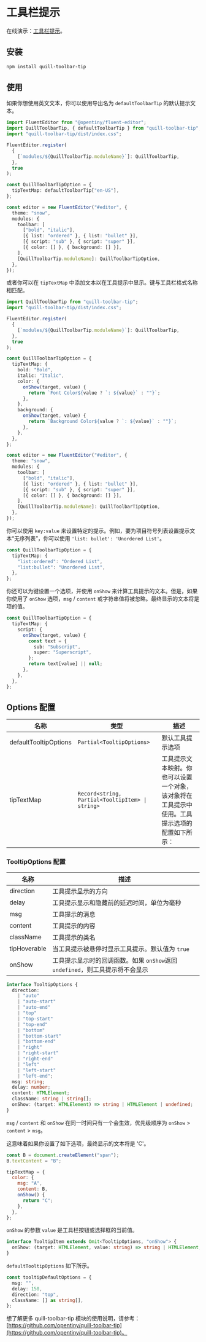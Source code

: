 # 工具栏提示

在线演示：[工具栏提示](/docs/demo/toolbar-tip)。

## 安装

```bash
npm install quill-toolbar-tip
```

## 使用

如果你想使用英文文本，你可以使用导出名为 `defaultToolbarTip` 的默认提示文本。

```ts
import FluentEditor from "@opentiny/fluent-editor";
import QuillToolbarTip, { defaultToolbarTip } from "quill-toolbar-tip";
import "quill-toolbar-tip/dist/index.css";

FluentEditor.register(
  {
    [`modules/${QuillToolbarTip.moduleName}`]: QuillToolbarTip,
  },
  true
);

const QuillToolbarTipOption = {
  tipTextMap: defaultToolbarTip["en-US"],
};

const editor = new FluentEditor("#editor", {
  theme: "snow",
  modules: {
    toolbar: [
      ["bold", "italic"],
      [{ list: "ordered" }, { list: "bullet" }],
      [{ script: "sub" }, { script: "super" }],
      [{ color: [] }, { background: [] }],
    ],
    [QuillToolbarTip.moduleName]: QuillToolbarTipOption,
  },
});
```

或者你可以在 `tipTextMap` 中添加文本以在工具提示中显示。键与工具栏格式名称相匹配。

```ts
import QuillToolbarTip from "quill-toolbar-tip";
import "quill-toolbar-tip/dist/index.css";

FluentEditor.register(
  {
    [`modules/${QuillToolbarTip.moduleName}`]: QuillToolbarTip,
  },
  true
);

const QuillToolbarTipOption = {
  tipTextMap: {
    bold: "Bold",
    italic: "Italic",
    color: {
      onShow(target, value) {
        return `Font Color${value ? `: ${value}` : ""}`;
      },
    },
    background: {
      onShow(target, value) {
        return `Background Color${value ? `: ${value}` : ""}`;
      },
    },
  },
};

const editor = new FluentEditor("#editor", {
  theme: "snow",
  modules: {
    toolbar: [
      ["bold", "italic"],
      [{ list: "ordered" }, { list: "bullet" }],
      [{ script: "sub" }, { script: "super" }],
      [{ color: [] }, { background: [] }],
    ],
    [QuillToolbarTip.moduleName]: QuillToolbarTipOption,
  },
});
```

你可以使用 `key:value` 来设置特定的提示。例如，要为项目符号列表设置提示文本“无序列表”，你可以使用 `'list: bullet': 'Unordered List'`。

```ts
const QuillToolbarTipOption = {
  tipTextMap: {
    "list:ordered": "Ordered List",
    "list:bullet": "Unordered List",
  },
};
```

你还可以为键设置一个选项，并使用 `onShow` 来计算工具提示的文本。但是，如果你使用了 `onShow` 选项，`msg` / `content` 或字符串值将被忽略。最终显示的文本将是项的值。

```ts
const QuillToolbarTipOption = {
  tipTextMap: {
    script: {
      onShow(target, value) {
        const text = {
          sub: "Subscript",
          super: "Superscript",
        };
        return text[value] || null;
      },
    },
  },
};
```

## Options 配置

| 名称                  | 类型                                             | 描述                                                                                           |
| --------------------- | ------------------------------------------------ | ---------------------------------------------------------------------------------------------- |
| defaultTooltipOptions | `Partial<TooltipOptions>`                        | 默认工具提示选项                                                                               |
| tipTextMap            | `Record<string, Partial<TooltipItem> \| string>` | 工具提示文本映射。你也可以设置一个对象，该对象将在工具提示中使用。工具提示选项的配置如下所示： |

### TooltipOptions 配置

| 名称         | 描述                                                                          |
| ------------ | ----------------------------------------------------------------------------- |
| direction    | 工具提示显示的方向                                                            |
| delay        | 工具提示显示和隐藏前的延迟时间，单位为毫秒                                    |
| msg          | 工具提示的消息                                                                |
| content      | 工具提示的内容                                                                |
| className    | 工具提示的类名                                                                |
| tipHoverable | 当工具提示被悬停时显示工具提示。默认值为 `true`                               |
| onShow       | 工具提示显示时的回调函数。如果 `onShow`返回 `undefined`，则工具提示将不会显示 |

```ts
interface TooltipOptions {
  direction:
    | "auto"
    | "auto-start"
    | "auto-end"
    | "top"
    | "top-start"
    | "top-end"
    | "bottom"
    | "bottom-start"
    | "bottom-end"
    | "right"
    | "right-start"
    | "right-end"
    | "left"
    | "left-start"
    | "left-end";
  msg: string;
  delay: number;
  content: HTMLElement;
  className: string | string[];
  onShow: (target: HTMLElement) => string | HTMLElement | undefined;
}
```

`msg` / `content` 和 `onShow` 在同一时间只有一个会生效，优先级顺序为 `onShow` > `content` > `msg`。

这意味着如果你设置了如下选项，最终显示的文本将是 'C'。

```js
const B = document.createElement("span");
B.textContent = "B";

tipTextMap = {
  color: {
    msg: "A",
    content: B,
    onShow() {
      return "C";
    },
  },
};
```

`onShow` 的参数 `value` 是工具栏按钮或选择框的当前值。

```ts
interface TooltipItem extends Omit<TooltipOptions, "onShow"> {
  onShow: (target: HTMLElement, value: string) => string | HTMLElement;
}
```

`defaultTooltipOptions` 如下所示。

```ts
const tooltipDefaultOptions = {
  msg: "",
  delay: 150,
  direction: "top",
  className: [] as string[],
};
```

想了解更多 quill-toolbar-tip 模块的使用说明，请参考：[https://github.com/opentiny/quill-toolbar-tip](https://github.com/opentiny/quill-toolbar-tip)。
